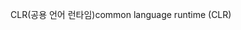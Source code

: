 <span data-ttu-id="7ccd7-101">CLR(공용 언어 런타임)</span><span class="sxs-lookup"><span data-stu-id="7ccd7-101">common language runtime (CLR)</span></span>